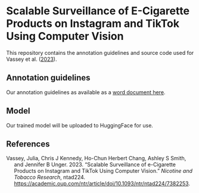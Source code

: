 
# Scalable Surveillance of E-Cigarette Products on Instagram and TikTok Using Computer Vision

This repository contains the annotation guidelines and source code used
for Vassey et al. ([2023](#ref-vassey2023)).

## Annotation guidelines

Our annotation guidelines as available as a [word document
here](Annotation_guide_ecigarette_objects.docx).

## Model

Our trained model will be uploaded to HuggingFace for use.

## References

<div id="refs" class="references csl-bib-body hanging-indent">

<div id="ref-vassey2023" class="csl-entry">

Vassey, Julia, Chris J Kennedy, Ho-Chun Herbert Chang, Ashley S Smith,
and Jennifer B Unger. 2023. “Scalable Surveillance of e-Cigarette
Products on Instagram and TikTok Using Computer Vision.” *Nicotine and
Tobacco Research*, ntad224.
<https://academic.oup.com/ntr/article/doi/10.1093/ntr/ntad224/7382253>.

</div>

</div>
